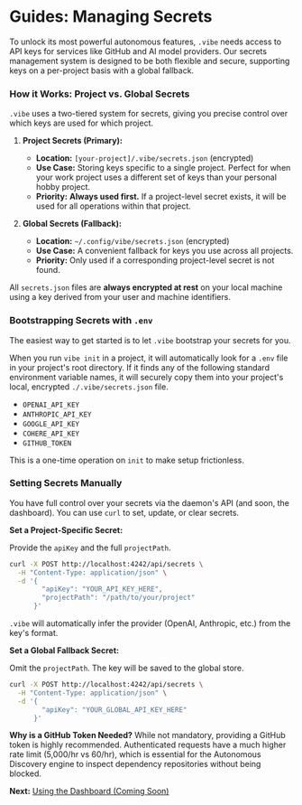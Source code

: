 # Guides: Managing Secrets

To unlock its most powerful autonomous features, `.vibe` needs access to API keys for services like GitHub and AI model providers. Our secrets management system is designed to be both flexible and secure, supporting keys on a per-project basis with a global fallback.

### How it Works: Project vs. Global Secrets

`.vibe` uses a two-tiered system for secrets, giving you precise control over which keys are used for which project.

1.  **Project Secrets (Primary):**
    -   **Location:** `[your-project]/.vibe/secrets.json` (encrypted)
    -   **Use Case:** Storing keys specific to a single project. Perfect for when your work project uses a different set of keys than your personal hobby project.
    -   **Priority:** **Always used first.** If a project-level secret exists, it will be used for all operations within that project.

2.  **Global Secrets (Fallback):**
    -   **Location:** `~/.config/vibe/secrets.json` (encrypted)
    -   **Use Case:** A convenient fallback for keys you use across all projects.
    -   **Priority:** Only used if a corresponding project-level secret is not found.

All `secrets.json` files are **always encrypted at rest** on your local machine using a key derived from your user and machine identifiers.

### Bootstrapping Secrets with `.env`

The easiest way to get started is to let `.vibe` bootstrap your secrets for you.

When you run `vibe init` in a project, it will automatically look for a `.env` file in your project's root directory. If it finds any of the following standard environment variable names, it will securely copy them into your project's local, encrypted `./.vibe/secrets.json` file.

-   `OPENAI_API_KEY`
-   `ANTHROPIC_API_KEY`
-   `GOOGLE_API_KEY`
-   `COHERE_API_KEY`
-   `GITHUB_TOKEN`

This is a one-time operation on `init` to make setup frictionless.

### Setting Secrets Manually

You have full control over your secrets via the daemon's API (and soon, the dashboard). You can use `curl` to set, update, or clear secrets.

**Set a Project-Specific Secret:**

Provide the `apiKey` and the full `projectPath`.

```bash
curl -X POST http://localhost:4242/api/secrets \
  -H "Content-Type: application/json" \
  -d '{
        "apiKey": "YOUR_API_KEY_HERE",
        "projectPath": "/path/to/your/project"
      }'
```

`.vibe` will automatically infer the provider (OpenAI, Anthropic, etc.) from the key's format.

**Set a Global Fallback Secret:**

Omit the `projectPath`. The key will be saved to the global store.

```bash
curl -X POST http://localhost:4242/api/secrets \
  -H "Content-Type: application/json" \
  -d '{
        "apiKey": "YOUR_GLOBAL_API_KEY_HERE"
      }'
```

**Why is a GitHub Token Needed?**
While not mandatory, providing a GitHub token is highly recommended. Authenticated requests have a much higher rate limit (5,000/hr vs 60/hr), which is essential for the Autonomous Discovery engine to inspect dependency repositories without being blocked.

**Next:** [Using the Dashboard (Coming Soon)](./02-using-the-dashboard.md)
